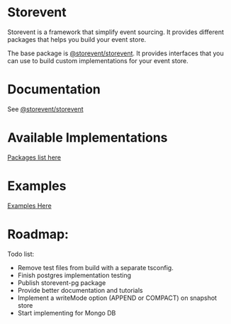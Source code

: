 # Storevent

Storevent is a framework that simplify event sourcing. It provides different packages that helps you build your event store.

The base package is [@storevent/storevent](https://github.com/SachaCR/storevent/tree/main/packages/storevent). It provides interfaces that you can use to build custom implementations for your event store.

# Documentation

See [@storevent/storevent](https://github.com/SachaCR/storevent/tree/main/packages/storevent)

# Available Implementations

[Packages list here](https://github.com/SachaCR/storevent/tree/main/packages/storevent#available-implementations)

# Examples

[Examples Here](https://github.com/SachaCR/storevent/tree/main/packages/examples)

# Roadmap:

Todo list:

- Remove test files from build with a separate tsconfig.
- Finish postgres implementation testing
- Publish storevent-pg package
- Provide better documentation and tutorials
- Implement a writeMode option (APPEND or COMPACT) on snapshot store
- Start implementing for Mongo DB
